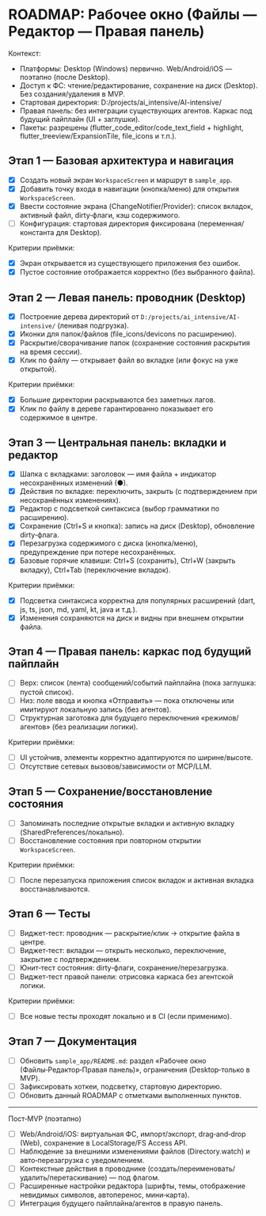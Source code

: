 # ROADMAP: Рабочее окно (Файлы — Редактор — Правая панель)

Контекст:
- Платформы: Desktop (Windows) первично. Web/Android/iOS — поэтапно (после Desktop).
- Доступ к ФС: чтение/редактирование, сохранение на диск (Desktop). Без создания/удаления в MVP.
- Стартовая директория: D:/projects/ai_intensive/AI-intensive/
- Правая панель: без интеграции существующих агентов. Каркас под будущий пайплайн (UI + заглушки).
- Пакеты: разрешены (flutter_code_editor/code_text_field + highlight, flutter_treeview/ExpansionTile, file_icons и т.п.).

## Этап 1 — Базовая архитектура и навигация
- [x] Создать новый экран `WorkspaceScreen` и маршрут в `sample_app`.
- [x] Добавить точку входа в навигации (кнопка/меню) для открытия `WorkspaceScreen`.
- [x] Ввести состояние экрана (ChangeNotifier/Provider): список вкладок, активный файл, dirty‑флаги, кэш содержимого.
 - [ ] Конфигурация: стартовая директория фиксирована (переменная/константа для Desktop). 

Критерии приёмки:
- [x] Экран открывается из существующего приложения без ошибок.
- [x] Пустое состояние отображается корректно (без выбранного файла).

## Этап 2 — Левая панель: проводник (Desktop)
- [x] Построение дерева директорий от `D:/projects/ai_intensive/AI-intensive/` (ленивая подгрузка).
- [x] Иконки для папок/файлов (file_icons/devicons по расширению).
- [x] Раскрытие/сворачивание папок (сохранение состояния раскрытия на время сессии).
- [x] Клик по файлу — открывает файл во вкладке (или фокус на уже открытой).

Критерии приёмки:
- [x] Большие директории раскрываются без заметных лагов.
- [x] Клик по файлу в дереве гарантированно показывает его содержимое в центре.

## Этап 3 — Центральная панель: вкладки и редактор
- [x] Шапка с вкладками: заголовок — имя файла + индикатор несохранённых изменений (●).
 - [x] Действия по вкладке: переключить, закрыть (с подтверждением при несохранённых изменениях).
 - [x] Редактор с подсветкой синтаксиса (выбор грамматики по расширению).
 - [x] Сохранение (Ctrl+S и кнопка): запись на диск (Desktop), обновление dirty‑флага.
 - [x] Перезагрузка содержимого с диска (кнопка/меню), предупреждение при потере несохранённых.
 - [x] Базовые горячие клавиши: Ctrl+S (сохранить), Ctrl+W (закрыть вкладку), Ctrl+Tab (переключение вкладок).

Критерии приёмки:
- [x] Подсветка синтаксиса корректна для популярных расширений (dart, js, ts, json, md, yaml, kt, java и т.д.).
- [x] Изменения сохраняются на диск и видны при внешнем открытии файла.

## Этап 4 — Правая панель: каркас под будущий пайплайн
- [ ] Верх: список (лента) сообщений/событий пайплайна (пока заглушка: пустой список).
- [ ] Низ: поле ввода и кнопка «Отправить» — пока отключены или имитируют локальную запись (без агентов).
- [ ] Структурная заготовка для будущего переключения «режимов/агентов» (без реализации логики).

Критерии приёмки:
- [ ] UI устойчив, элементы корректно адаптируются по ширине/высоте.
- [ ] Отсутствие сетевых вызовов/зависимости от MCP/LLM.

## Этап 5 — Сохранение/восстановление состояния
- [ ] Запоминать последние открытые вкладки и активную вкладку (SharedPreferences/локально).
- [ ] Восстановление состояния при повторном открытии `WorkspaceScreen`.

Критерии приёмки:
- [ ] После перезапуска приложения список вкладок и активная вкладка восстанавливаются.

## Этап 6 — Тесты
- [ ] Виджет‑тест: проводник — раскрытие/клик → открытие файла в центре.
- [ ] Виджет‑тест: вкладки — открыть несколько, переключение, закрытие с подтверждением.
- [ ] Юнит‑тест состояния: dirty‑флаги, сохранение/перезагрузка.
- [ ] Виджет‑тест правой панели: отрисовка каркаса без агентской логики.

Критерии приёмки:
- [ ] Все новые тесты проходят локально и в CI (если применимо).

## Этап 7 — Документация
- [ ] Обновить `sample_app/README.md`: раздел «Рабочее окно (Файлы‑Редактор‑Правая панель)», ограничения (Desktop‑только в MVP).
- [ ] Зафиксировать хоткеи, подсветку, стартовую директорию.
- [ ] Обновить данный ROADMAP с отметками выполненных пунктов.

---

Пост‑MVP (поэтапно)
- [ ] Web/Android/iOS: виртуальная ФС, импорт/экспорт, drag‑and‑drop (Web), сохранение в LocalStorage/FS Access API.
- [ ] Наблюдение за внешними изменениями файлов (Directory.watch) и авто‑перезагрузка с уведомлением.
- [ ] Контекстные действия в проводнике (создать/переименовать/удалить/перетаскивание) — под флагом.
- [ ] Расширенные настройки редактора (шрифты, темы, отображение невидимых символов, автоперенос, мини‑карта).
- [ ] Интеграция будущего пайплайна/агентов в правую панель.
